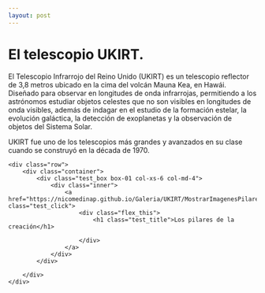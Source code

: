 ```yaml
---
layout: post
--- 
```


<html lang="es">
<head>
	<meta charset="utf-8">
	<meta name="description" content="Composiciones">
	<meta name="keywords" content="HTML5">
	<title>Galeria de fotos </title>

<!-- Local -->
<!-- <link rel="stylesheet" href="/Users/nicomedinap/Documents/GitHub/nicomedinap.github.io/public/css/galeria.css"> -->

<!-- Publico -->
<link rel="stylesheet" href="/public/css/VISTA.css"> 

</head>

<h1 class="page_title">El telescopio UKIRT.</h1>

<p> El Telescopio Infrarrojo del Reino Unido (UKIRT) es un telescopio reflector de 3,8 metros ubicado en la cima del volcán Mauna Kea, en Hawái. Diseñado para observar en longitudes de onda infrarrojas, permitiendo a los astrónomos estudiar objetos celestes que no son visibles en longitudes de onda visibles, además de indagar en el estudio de la formación estelar, la evolución galáctica, la detección de exoplanetas y la observación de objetos del Sistema Solar.

UKIRT fue uno de los telescopios más grandes y avanzados en su clase cuando se construyó en la década de 1970.

</p>

<body>

    <div class="row">
        <div class="container">
            <div class="test_box box-01 col-xs-6 col-md-4">
                <div class="inner">
                    <a href="https://nicomedinap.github.io/Galeria/UKIRT/MostrarImagenesPilaresCreacion.html" class="test_click">
                        <div class="flex_this">
                            <h1 class="test_title">Los pilares de la creación</h1>
                            
                        </div>
                    </a>
                </div>
            </div>
<!-- 
            <div class="test_box box-02 col-xs-6 col-md-4">
                <div class="inner">
                    <a href="https://nicomedinap.github.io/Galeria/VISTA/MostrarImagenesTarantula.html" class="test_click">
                        <div class="flex_this">
                            <h1 class="test_title"> Tarantula </h1>
                            
                        </div>
                    </a>
                </div>
            </div>
            <div class="test_box box-03 col-xs-6 col-md-4">
                <div class="inner">
                    <a href="https://nicomedinap.github.io/Galeria/VISTA/MostrarImagenesClTrumpler14.html" class="test_click">
                        <div class="flex_this">
                            <h1 class="test_title">Trumpler14</h1>
                            
                        </div>
                    </a>
                </div>
            </div>



            <div class="test_box box-04 col-xs-6 col-md-4">
                <div class="inner">
                    <a href="#" class="test_click">
                        <div class="flex_this">
                            <h1 class="test_title">SFR3_521</h1>
                            
                        </div>
                    </a>
                </div>
            </div>
-->

        </div>
    </div>

</body>
</html>